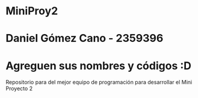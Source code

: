 # MiniProy2
# Daniel Gómez Cano - 2359396
# Agreguen sus nombres y códigos :D
Repositorio para del mejor equipo de programación para desarrollar el Mini Proyecto 2
